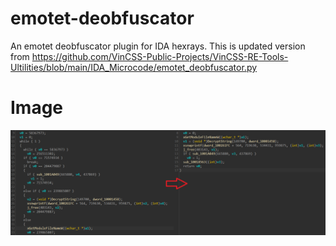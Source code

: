 # emotet-deobfuscator

An emotet deobfuscator plugin for IDA hexrays. This is updated version from https://github.com/VinCSS-Public-Projects/VinCSS-RE-Tools-Ultilities/blob/main/IDA_Microcode/emotet_deobfuscator.py

# Image
![Alt text](./Image/1.png?raw=true "Image")
